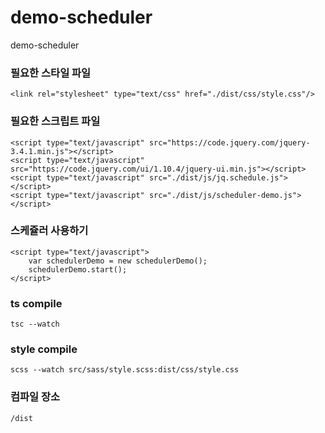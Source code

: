 # demo-scheduler
demo-scheduler

### 필요한 스타일 파일
```
<link rel="stylesheet" type="text/css" href="./dist/css/style.css"/>
```

### 필요한 스크립트 파일
```
<script type="text/javascript" src="https://code.jquery.com/jquery-3.4.1.min.js"></script>
<script type="text/javascript" src="https://code.jquery.com/ui/1.10.4/jquery-ui.min.js"></script>
<script type="text/javascript" src="./dist/js/jq.schedule.js"></script>
<script type="text/javascript" src="./dist/js/scheduler-demo.js"></script>
```

### 스케쥴러 사용하기
```
<script type="text/javascript">
    var schedulerDemo = new schedulerDemo();
    schedulerDemo.start();
</script>
```

### ts compile
```
tsc --watch
```

### style compile
```
scss --watch src/sass/style.scss:dist/css/style.css
```

### 컴파일 장소
```
/dist
```
